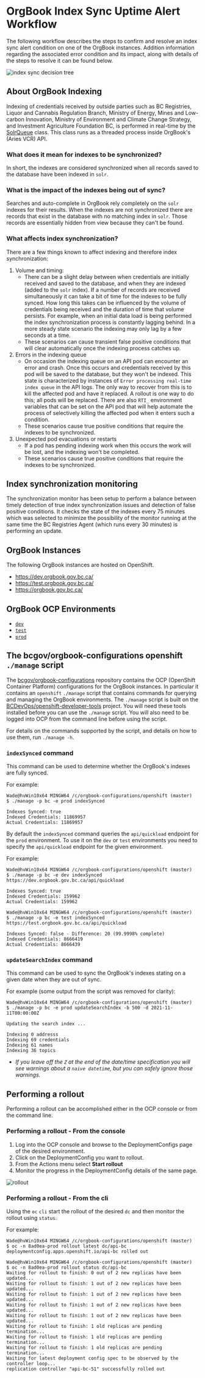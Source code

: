 # OrgBook Index Sync Uptime Alert Workflow

The following workflow describes the steps to confirm and resolve an index sync alert condition on one of the OrgBook instances.  Addition information regarding the associated error condition and its impact, along with details of the steps to resolve it can be found below.

![index sync decision tree](https://www.plantuml.com/plantuml/proxy?cache=no&src=https://raw.githubusercontent.com/bcgov/DITP-DevOps/main/docs/index-sync-decision-tree.puml)

## About OrgBook Indexing

Indexing of credentials received by outside parties such as BC Registries, Liquor and Cannabis Regulation Branch, Ministry of Energy, Mines and Low-carbon Innovation, Ministry of Environment and Climate Change Strategy, and Investment Agriculture Foundation BC, is performed in real-time by the [SolrQueue](https://github.com/bcgov/aries-vcr/blob/master/server/vcr-server/vcr_server/utils/solrqueue.py) class.  This class runs as a threaded process inside OrgBook's (Aries VCR) API.

### What does it mean for indexes to be synchronized?

In short, the indexes are considered synchronized when all records saved to the database have been indexed in `solr`.

### What is the impact of the indexes being out of sync?

Searches and auto-complete in OrgBook rely completely on the `solr` indexes for their results.  When the indexes are not synchronized there are records that exist in the database with no matching index in `solr`.  Those records are essentially hidden from view because they can't be found.

### What affects index synchronization?

There are a few things known to affect indexing and therefore index synchronization:
1. Volume and timing:
    - There can be a slight delay between when credentials are initially received and saved to the database, and when they are indexed (added to the `solr` index).  If a number of records are received simultaneously it can take a bit of time for the indexes to be fully synced.  How long this takes can be influenced by the volume of credentials being received and the duration of time that volume persists.  For example, when an initial data load is being performed the index synchronization process is constantly lagging behind.  In a more steady state scenario the indexing may only lag by a few seconds at a time.
    - These scenarios can cause transient false positive conditions that will clear automatically once the indexing process catches up.
2. Errors in the indexing queue
    - On occasion the indexing queue on an API pod can encounter an error and crash.  Once this occurs and credentials received by this pod will be saved to the database, but they won't be indexed.  This state is characterized by instances of `Error processing real-time index queue` in the API logs. The only way to recover from this is to kill the affected pod and have it replaced.  A rollout is one way to do this; all pods will be replaced.  There are also `RTI_` environment variables that can be set on the API pod that will help automate the process of selectively killing the affected pod when it enters such a condition.
    - These scenarios cause true positive conditions that require the indexes to be synchronized.
3. Unexpected pod evacuations or restarts
    - If a pod has pending indexing work when this occurs the work will be lost, and the indexing won't be completed.
    - These scenarios cause true positive conditions that require the indexes to be synchronized.

## Index synchronization monitoring

The synchronization monitor has been setup to perform a balance between timely detection of true index synchronization issues and detection of false positive conditions.  It checks the state of the indexes every 75 minutes which was selected to minimize the possibility of the monitor running at the same time the BC Registries Agent (which runs every 30 minutes) is performing an update.

## OrgBook Instances
The following OrgBook instances are hosted on OpenShift.

- https://dev.orgbook.gov.bc.ca/
- https://test.orgbook.gov.bc.ca/
- https://orgbook.gov.bc.ca/

## OrgBook OCP Environments
- [`dev`](https://console.apps.silver.devops.gov.bc.ca/k8s/ns/8ad0ea-dev/deploymentconfigs)
- [`test`](https://console.apps.silver.devops.gov.bc.ca/k8s/ns/8ad0ea-test/deploymentconfigs)
- [`prod`](https://console.apps.silver.devops.gov.bc.ca/k8s/ns/8ad0ea-prod/deploymentconfigs)

## The bcgov/orgbook-configurations openshift `./manage` script

The [bcgov/orgbook-configurations](https://github.com/bcgov/orgbook-configurations) repository contains the OCP (OpenShift Container Platform) configurations for the OrgBook instances.  In particular it contains an `openshift` `./manage` script that contains commands for querying and managing the OrgBook environments.  The `./manage` script is built on the [BCDevOps/openshift-developer-tools](https://github.com/BCDevOps/openshift-developer-tools/tree/master/bin) project.  You will need these tools installed before you can use the `./manage` script.  You will also need to be logged into OCP from the command line before using the script.

For details on the commands supported by the script, and details on how to use them, run `./manage -h`.

### `indexSynced` command

This command can be used to determine whether the OrgBook's indexes are fully synced.

For example:
```
Wade@hvWin10x64 MINGW64 /c/orgbook-configurations/openshift (master)
$ ./manage -p bc -e prod indexSynced

Indexes Synced: true
Indexed Credentials: 11869957
Actual Credentials: 11869957 
```

By default the `indexSynced` command queries the `api/quickload` endpoint for the `prod` environment.  To use it on the `dev` or `test` environments you need to specify the `api/quickload` endpoint for the given environment.

For example:
```
Wade@hvWin10x64 MINGW64 /c/orgbook-configurations/openshift (master)
$ ./manage -p bc -e dev indexSynced https://dev.orgbook.gov.bc.ca/api/quickload

Indexes Synced: true
Indexed Credentials: 159962
Actual Credentials: 159962

Wade@hvWin10x64 MINGW64 /c/orgbook-configurations/openshift (master)
$ ./manage -p bc -e test indexSynced https://test.orgbook.gov.bc.ca/api/quickload

Indexes Synced: false - Difference: 20 (99.9998% complete)
Indexed Credentials: 8666419
Actual Credentials: 8666439
```

### `updateSearchIndex` command

This command can be used to sync the OrgBook's indexes stating on a given date when they are out of sync.

For example (some output from the script was removed for clarity):
```
Wade@hvWin10x64 MINGW64 /c/orgbook-configurations/openshift (master)
$ ./manage -p bc -e prod updateSearchIndex -b 500 -d 2021-11-11T00:00:00Z

Updating the search index ...

Indexing 0 addresss
Indexing 69 credentials
Indexing 61 names
Indexing 36 topics
```
- _If you leave off the `Z` at the end of the date/time specification you will see warnings about a `naive datetime`, but you can safely ignore those warnings._

## Performing a rollout

Performing a rollout can be accomplished either in the OCP console or from the command line.

### Performing a rollout - From the console

1. Log into the OCP console and browse to the DeploymentConfigs page of the desired environment.
2. Click on the DeploymentConfig you want to rollout.
3. From the Actions menu select **Start rollout**
4. Monitor the progress in the DeploymentConfig details of the same page.

![rollout](./images/api-rollout.png)

### Performing a rollout - From the cli

Using the `oc` `cli` start the rollout of the desired `dc` and then monitor the rollout using `status`.

For example:
```
Wade@hvWin10x64 MINGW64 /c/orgbook-configurations/openshift (master)
$ oc -n 8ad0ea-prod rollout latest dc/api-bc
deploymentconfig.apps.openshift.io/api-bc rolled out

Wade@hvWin10x64 MINGW64 /c/orgbook-configurations/openshift (master)
$ oc -n 8ad0ea-prod rollout status dc/api-bc
Waiting for rollout to finish: 0 out of 2 new replicas have been updated...
Waiting for rollout to finish: 1 out of 2 new replicas have been updated...
Waiting for rollout to finish: 1 out of 2 new replicas have been updated...
Waiting for rollout to finish: 1 out of 2 new replicas have been updated...
Waiting for rollout to finish: 1 out of 2 new replicas have been updated...
Waiting for rollout to finish: 1 old replicas are pending termination...
Waiting for rollout to finish: 1 old replicas are pending termination...
Waiting for rollout to finish: 1 old replicas are pending termination...
Waiting for latest deployment config spec to be observed by the controller loop...
replication controller "api-bc-51" successfully rolled out
```


